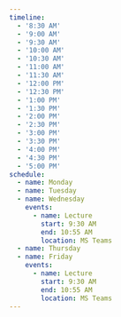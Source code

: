 ```yaml
---
timeline:
  - '8:30 AM' 
  - '9:00 AM'
  - '9:30 AM'
  - '10:00 AM'
  - '10:30 AM'
  - '11:00 AM'
  - '11:30 AM'
  - '12:00 PM'
  - '12:30 PM'
  - '1:00 PM'
  - '1:30 PM'
  - '2:00 PM'
  - '2:30 PM'
  - '3:00 PM'
  - '3:30 PM'
  - '4:00 PM'
  - '4:30 PM'
  - '5:00 PM'
schedule:
  - name: Monday
  - name: Tuesday
  - name: Wednesday
    events:
      - name: Lecture
        start: 9:30 AM
        end: 10:55 AM
        location: MS Teams
  - name: Thursday
  - name: Friday
    events:
      - name: Lecture
        start: 9:30 AM
        end: 10:55 AM
        location: MS Teams
---
```

